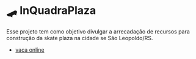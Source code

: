 # :skateboard:  InQuadraPlaza

Esse projeto tem como objetivo divulgar a arrecadação de recursos para construção da skate plaza na cidade se São Leopoldo/RS.

- [vaca online](http://vaka.me/2668292)

